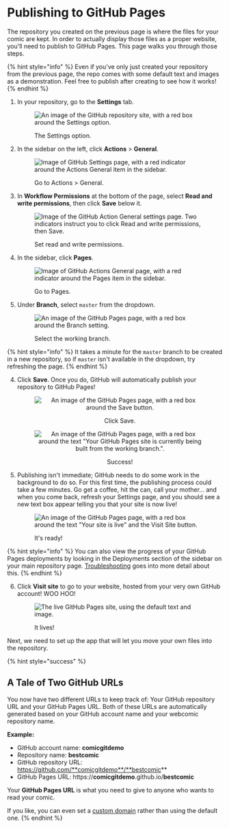 # Publishing to GitHub Pages

The repository you created on the previous page is where the files for your comic are kept. In order to actually display those files as a proper website, you'll need to publish to GitHub Pages. This page walks you through those steps.

{% hint style="info" %}
Even if you've only just created your repository from the previous page, the repo comes with some default text and images as a demonstration. Feel free to publish after creating to see how it works!
{% endhint %}

1.  In your repository, go to the **Settings** tab.&#x20;

    <figure><img src="../.gitbook/assets/publish01_go_to_settings.jpg" alt="An image of the GitHub repository site, with a red box around the Settings option."><figcaption><p>The Settings option.</p></figcaption></figure>
2.  In the sidebar on the left, click **Actions** > **General**.

    <figure><img src="../.gitbook/assets/publish01a_actions.png" alt="Image of GitHub Settings page, with a red indicator around the Actions General item in the sidebar."><figcaption><p>Go to Actions > General.</p></figcaption></figure>
3.  In **Workflow Permissions** at the bottom of the page, select **Read and write permissions**, then click **Save** below it.

    <figure><img src="../.gitbook/assets/publish01b_permissions.png" alt="Image of the GitHub Action General settings page. Two indicators instruct you to click Read and write permissions, then Save."><figcaption><p>Set read and write permissions.</p></figcaption></figure>
4.  In the sidebar, click **Pages**.&#x20;

    <figure><img src="../.gitbook/assets/publish01c_pages.png" alt="Image of GitHub Actions General page, with a red indicator around the Pages item in the sidebar."><figcaption><p>Go to Pages.</p></figcaption></figure>
5.  Under **Branch**, select `master` from the dropdown.&#x20;

    <figure><img src="../.gitbook/assets/publish03_select_branch.png" alt="An image of the GitHub Pages page, with a red box around the Branch setting."><figcaption><p>Select the working branch.</p></figcaption></figure>

{% hint style="info" %}
It takes a minute for the `master` branch to be created in a new repository, so if `master` isn't available in the dropdown, try refreshing the page.
{% endhint %}

4.  Click **Save**. Once you do, GitHub will automatically publish your repository to GitHub Pages!&#x20;

    <div align="center" data-full-width="false"><figure><img src="../.gitbook/assets/publish04_save_branch.png" alt="An image of the GitHub Pages page, with a red box around the Save button."><figcaption><p>Click Save.</p></figcaption></figure> <figure><img src="../.gitbook/assets/publish05_page_success.png" alt="An image of the GitHub Pages page, with a red box around the text &#x22;Your GitHub Pages site is currently being built from the working branch.&#x22;."><figcaption><p>Success!</p></figcaption></figure></div>
5.  Publishing isn't immediate; GitHub needs to do some work in the background to do so. For this first time, the publishing process could take a few minutes. Go get a coffee, hit the can, call your mother... and when you come back, refresh your Settings page, and you should see a new text box appear telling you that your site is now live!&#x20;

    <figure><img src="../.gitbook/assets/publish06_page_built.png" alt="An image of the GitHub Pages page, with a red box around the text &#x22;Your site is live&#x22; and the Visit Site button."><figcaption><p>It's ready!</p></figcaption></figure>

{% hint style="info" %}
You can also view the progress of your GitHub Pages deployments by looking in the Deployments section of the sidebar on your main repository page. [Troubleshooting](../additional-information/troubleshooting.md) goes into more detail about this.
{% endhint %}

6.  Click **Visit site** to go to your website, hosted from your very own GitHub account! WOO HOO!&#x20;

    <figure><img src="../.gitbook/assets/publish07_page_demo.jpg" alt="The live GitHub Pages site, using the default text and image."><figcaption><p>It lives!</p></figcaption></figure>

Next, we need to set up the app that will let you move your own files into the repository.

{% hint style="success" %}
## **A Tale of Two GitHub URLs**

You now have two different URLs to keep track of: Your GitHub repository URL and your GitHub Pages URL. Both of these URLs are automatically generated based on your GitHub account name and your webcomic repository name.

**Example:**

* GitHub account name: **comicgitdemo**&#x20;
* Repository name: **bestcomic**
* GitHub repository URL: https://github.com/**comicgitdemo**/**bestcomic**
* GitHub Pages URL: https://**comicgitdemo**.github.io/**bestcomic**

Your **GitHub Pages URL** is what you need to give to anyone who wants to read your comic.

If you like, you can even set a [custom domain](../other-expert-tips.md#moving-to-a-custom-domain) rather than using the default one.
{% endhint %}
